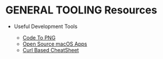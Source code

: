 # GENERAL TOOLING Resources

* Useful Development Tools

    * [Code To PNG](https://github.com/mixn/carbon-now-cli)
    * [Open Source macOS Apps](https://github.com/serhii-londar/open-source-mac-os-apps)
    * [Curl Based CheatSheet](https://github.com/chubin/cheat.sh)
